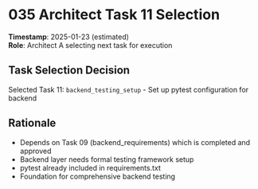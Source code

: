 # 035 Architect Task 11 Selection
**Timestamp**: 2025-01-23 (estimated)  
**Role**: Architect A selecting next task for execution

## Task Selection Decision
Selected Task 11: `backend_testing_setup` - Set up pytest configuration for backend

## Rationale
- Depends on Task 09 (backend_requirements) which is completed and approved
- Backend layer needs formal testing framework setup
- pytest already included in requirements.txt
- Foundation for comprehensive backend testing